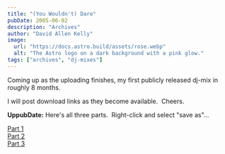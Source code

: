 ```yaml
---
title: "(You Wouldn't) Dare"
pubDate: 2005-06-02
description: "Archives"
author: "David Allen Kelly"
image:
  url: "https://docs.astro.build/assets/rose.webp"
  alt: "The Astro logo on a dark background with a pink glow."
tags: ["archives", "dj-mixes"]
---
```


Coming up as the uploading finishes, my first publicly released dj-mix in roughly 8 months.

I will post download links as they become available.  Cheers.

**UppubDate:** Here's all three parts.  Right-click and select "save as"...

[Part 1](http://69.72.189.151/kd/kelly_dallen_-_dare_a_4_hour_dj_mix_part_1.mp3)  
[Part 2](http://69.72.189.151/kd/kelly_dallen_-_dare_a_4_hour_dj_mix_part_2.mp3)  
[Part 3](http://69.72.189.151/kd/kelly_dallen_-_dare_a_4_hour_dj_mix_part_3.mp3)
